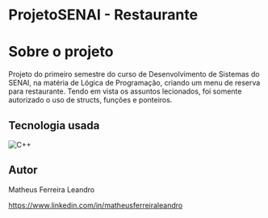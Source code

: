 # ProjetoSENAI - Restaurante

# Sobre o projeto

Projeto do primeiro semestre do curso de  Desenvolvimento de Sistemas do SENAI, na matéria de Lógica de Programação, criando um menu de reserva para restaurante. Tendo em vista os assuntos lecionados, foi somente autorizado o uso de structs, funções e ponteiros.

## Tecnologia usada

![C++](https://img.shields.io/badge/c++-%2300599C.svg?style=for-the-badge&logo=c%2B%2B&logoColor=white)

## Autor

Matheus Ferreira Leandro

https://www.linkedin.com/in/matheusferreiraleandro
